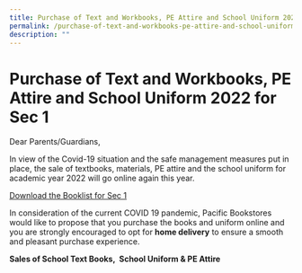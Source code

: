 ```yaml
---
title: Purchase of Text and Workbooks, PE Attire and School Uniform 2022 for Sec 1
permalink: /purchase-of-text-and-workbooks-pe-attire-and-school-uniform-2022/
description: ""
---
```

# Purchase of Text and Workbooks, PE Attire and School Uniform 2022 for Sec 1

Dear Parents/Guardians,

In view of the Covid-19 situation and the safe management measures put in place, the sale of textbooks, materials, PE attire and the school uniform for academic year 2022 will go online again this year.

<a href="/files/Sec1%202023/TKSS-S1-BOOKLIST.pdf" target="_blank">Download the Booklist for Sec 1</a>

In consideration of the current COVID 19 pandemic, Pacific Bookstores would like to propose that you purchase the books and uniform online and you are strongly encouraged to opt for **home delivery** to ensure a smooth and pleasant purchase experience.

**Sales of School Text Books,&nbsp; School Uniform &amp; PE Attire**